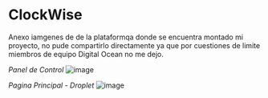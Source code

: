 # ClockWise

Anexo iamgenes de de la plataformqa donde se encuentra montado mi proyecto, no pude compartirlo directamente ya que por cuestiones de limite miembros de equipo Digital Ocean no me dejo.

*Panel de Control*
![image](https://github.com/user-attachments/assets/c89217ed-192d-4218-bdd2-fb0a0603bd7f)

*Pagina Principal - Droplet*
![image](https://github.com/user-attachments/assets/63dc9941-bc70-4a7e-aa25-8a58adc85bc5)

